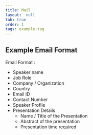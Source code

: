 ```yaml
---
title: Mail
layout:  null
tab: true
order: 1
tags: example-tag
---
```


## Example Email Format

Email Format :

- Speaker name
- Job Role
- Company / Organization
- Country
- Email ID
- Contact Number
- Speaker Profile
- Presentation Details
    - Name / Title of the Presentation
    - Abstract of the presentation
    - Presentation time required
